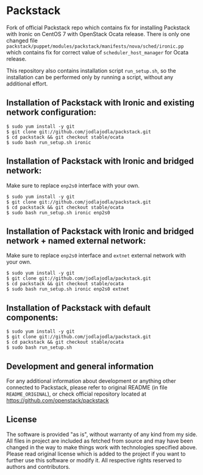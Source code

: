 # Packstack

Fork of official Packstack repo which contains fix for installing Packstack
with Ironic on CentOS 7 with OpenStack Ocata release. There is only one
changed file `packstack/puppet/modules/packstack/manifests/nova/sched/ironic.pp`
which contains fix for correct value of `scheduler_host_manager` for Ocata
release.

This repository also contains installation script `run_setup.sh`, so the installation
can be performed only by running a script, without any additional effort.

## Installation of Packstack with Ironic and existing network configuration:

    $ sudo yum install -y git
    $ git clone git://github.com/jodlajodla/packstack.git
    $ cd packstack && git checkout stable/ocata
    $ sudo bash run_setup.sh ironic

## Installation of Packstack with Ironic and bridged network:

Make sure to replace `enp2s0` interface with your own.

    $ sudo yum install -y git
    $ git clone git://github.com/jodlajodla/packstack.git
    $ cd packstack && git checkout stable/ocata
    $ sudo bash run_setup.sh ironic enp2s0

## Installation of Packstack with Ironic and bridged network + named external network:

Make sure to replace `enp2s0` interface and `extnet` external network with your own.

    $ sudo yum install -y git
    $ git clone git://github.com/jodlajodla/packstack.git
    $ cd packstack && git checkout stable/ocata
    $ sudo bash run_setup.sh ironic enp2s0 extnet

## Installation of Packstack with default components:

    $ sudo yum install -y git
    $ git clone git://github.com/jodlajodla/packstack.git
    $ cd packstack && git checkout stable/ocata
    $ sudo bash run_setup.sh

## Development and general information

For any additional information about development or anything other connected to
Packstack, please refer to original README (in file `README_ORIGINAL`),
or check official repository located at https://github.com/openstack/packstack

## License

The software is provided "as is", without warranty of any kind from my side.
All files in project are included as fetched from source and may have been
changed in the way to make things work with technologies specified above.
Please read original license which is added to the project if you want to
further use this software or modify it. All respective rights reserved to
authors and contributors.
